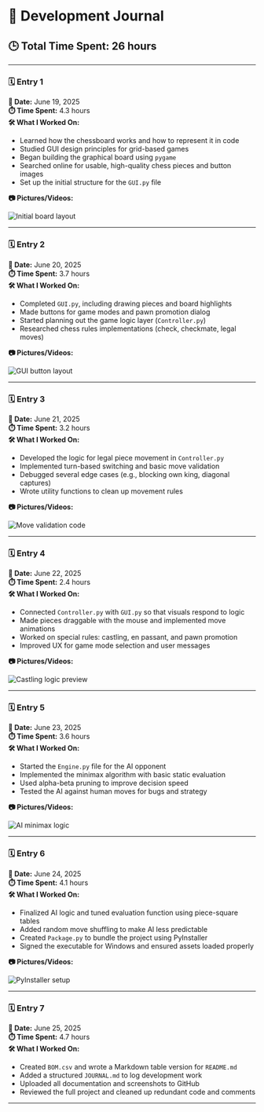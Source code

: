 # 🧾 Development Journal

## 🕒 Total Time Spent: **26 hours**

---

### 🗓️ Entry 1

**📅 Date:** June 19, 2025  
**⏱️ Time Spent:** 4.3 hours  
**🛠️ What I Worked On:**

- Learned how the chessboard works and how to represent it in code
- Studied GUI design principles for grid-based games
- Began building the graphical board using `pygame`
- Searched online for usable, high-quality chess pieces and button images
- Set up the initial structure for the `GUI.py` file

**📷 Pictures/Videos:**

![Initial board layout](./images/entry1_board_setup.png)

---

### 🗓️ Entry 2

**📅 Date:** June 20, 2025  
**⏱️ Time Spent:** 3.7 hours  
**🛠️ What I Worked On:**

- Completed `GUI.py`, including drawing pieces and board highlights
- Made buttons for game modes and pawn promotion dialog
- Started planning out the game logic layer (`Controller.py`)
- Researched chess rules implementations (check, checkmate, legal moves)

**📷 Pictures/Videos:**

![GUI button layout](./images/entry2_gui_complete.png)

---

### 🗓️ Entry 3

**📅 Date:** June 21, 2025  
**⏱️ Time Spent:** 3.2 hours  
**🛠️ What I Worked On:**

- Developed the logic for legal piece movement in `Controller.py`
- Implemented turn-based switching and basic move validation
- Debugged several edge cases (e.g., blocking own king, diagonal captures)
- Wrote utility functions to clean up movement rules

**📷 Pictures/Videos:**

![Move validation code](./images/entry3_logic_debug.png)

---

### 🗓️ Entry 4

**📅 Date:** June 22, 2025  
**⏱️ Time Spent:** 2.4 hours  
**🛠️ What I Worked On:**

- Connected `Controller.py` with `GUI.py` so that visuals respond to logic
- Made pieces draggable with the mouse and implemented move animations
- Worked on special rules: castling, en passant, and pawn promotion
- Improved UX for game mode selection and user messages

**📷 Pictures/Videos:**

![Castling logic preview](./images/entry4_castling.png)

---

### 🗓️ Entry 5

**📅 Date:** June 23, 2025  
**⏱️ Time Spent:** 3.6 hours  
**🛠️ What I Worked On:**

- Started the `Engine.py` file for the AI opponent
- Implemented the minimax algorithm with basic static evaluation
- Used alpha-beta pruning to improve decision speed
- Tested the AI against human moves for bugs and strategy

**📷 Pictures/Videos:**

![AI minimax logic](./images/entry5_minimax.png)

---

### 🗓️ Entry 6

**📅 Date:** June 24, 2025  
**⏱️ Time Spent:** 4.1 hours  
**🛠️ What I Worked On:**

- Finalized AI logic and tuned evaluation function using piece-square tables
- Added random move shuffling to make AI less predictable
- Created `Package.py` to bundle the project using PyInstaller
- Signed the executable for Windows and ensured assets loaded properly

**📷 Pictures/Videos:**

![PyInstaller setup](./images/entry6_pyinstaller.png)

---

### 🗓️ Entry 7

**📅 Date:** June 25, 2025  
**⏱️ Time Spent:** 4.7 hours  
**🛠️ What I Worked On:**

- Created `BOM.csv` and wrote a Markdown table version for `README.md`
- Added a structured `JOURNAL.md` to log development work
- Uploaded all documentation and screenshots to GitHub
- Reviewed the full project and cleaned up redundant code and comments

---
